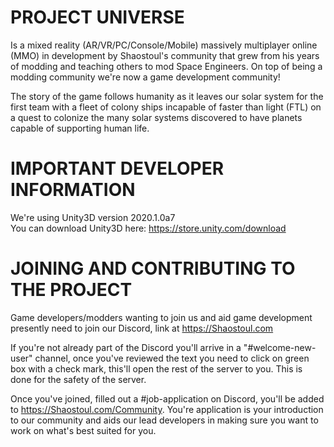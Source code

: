 # PROJECT UNIVERSE
Is a mixed reality (AR/VR/PC/Console/Mobile) massively multiplayer online (MMO) in development by Shaostoul's community that grew from his years of modding and teaching others to mod Space Engineers. On top of being a modding community we're now a game development community!

The story of the game follows humanity as it leaves our solar system for the first team with a fleet of colony ships incapable of faster than light (FTL) on a quest to colonize the many solar systems discovered to have planets capable of supporting human life.

# IMPORTANT DEVELOPER INFORMATION
We're using Unity3D version 2020.1.0a7
<br>You can download Unity3D here: https://store.unity.com/download

# JOINING AND CONTRIBUTING TO THE PROJECT
Game developers/modders wanting to join us and aid game development presently need to join our Discord, link at https://Shaostoul.com

If you're not already part of the Discord you'll arrive in a "#welcome-new-user" channel, once you've reviewed the text you need to click on green box with a check mark, this'll open the rest of the server to you. This is done for the safety of the server.

Once you've joined, filled out a #job-application on Discord, you'll be added to https://Shaostoul.com/Community. You're application is your introduction to our community and aids our lead developers in making sure you want to work on what's best suited for you.

